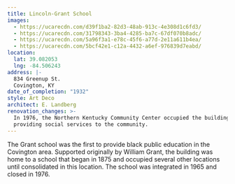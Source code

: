 ```yaml
---
title: Lincoln-Grant School
images:
  - https://ucarecdn.com/d39f1ba2-82d3-48ab-913c-4e308d1c6fd3/
  - https://ucarecdn.com/31798343-3ba4-4285-ba7c-67df070b8adc/
  - https://ucarecdn.com/5a96f3a1-e78c-45f6-a77d-2e11a611b4ea/
  - https://ucarecdn.com/5bcf42e1-c12a-4432-a6ef-976839d7eabd/
location:
  lat: 39.082053
  lng: -84.506243
address: |-
  834 Greenup St.
  Covington, KY
date_of_completion: "1932"
style: Art Deco
architect: E. Landberg
renovation_changes: >-
  In 1976, the Northern Kentucky Community Center occupied the building
  providing social services to the community.
---
```


The Grant school was the first to provide black public education in the Covington area. Supported originally by William Grant, the building was home to a school that began in 1875 and occupied several other locations until consolidated in this location. The school was integrated in 1965 and closed in 1976.
